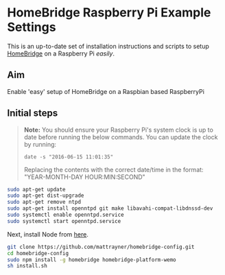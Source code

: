 # HomeBridge Raspberry Pi Example Settings
This is an up-to-date set of installation instructions and scripts to setup [HomeBridge][home-bridge] on a Raspberry Pi *easily*.

## Aim
Enable 'easy' setup of HomeBridge on a Raspbian based RaspberryPi

## Initial steps
> **Note:** You should ensure your Raspberry Pi's system clock is up to date before running the below commands. You can update the clock by running:
> ```
> date -s "2016-06-15 11:01:35"
> ```
> Replacing the contents with the correct date/time in the format: "YEAR-MONTH-DAY HOUR:MIN:SECOND"

```bash
sudo apt-get update
sudo apt-get dist-upgrade
sudo apt-get remove ntpd
sudo apt-get install openntpd git make libavahi-compat-libdnssd-dev
sudo systemctl enable openntpd.service
sudo systemctl start openntpd.service
```

Next, install Node from [here][npm-install-url].

```bash
git clone https://github.com/mattrayner/homebridge-config.git
cd homebridge-config
sudo npm install -g homebridge homebridge-platform-wemo
sh install.sh
```

[home-bridge]: https://github.com/nfarina/homebridge
[npm-install-url]: http://blog.wia.io/installing-node-js-v4-0-0-on-a-raspberry-pi
